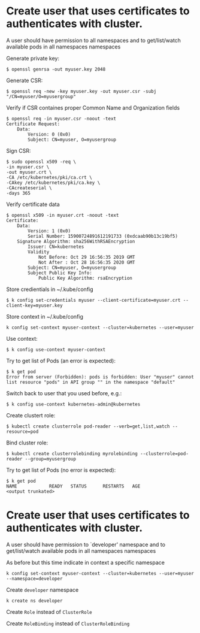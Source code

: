 # Create user that uses certificates to authenticates with cluster.
A user should have permission to all namespaces and to get/list/watch available pods in all namespaces namespaces

Generate private key:
```
$ openssl genrsa -out myuser.key 2048
```

Generate CSR:
```
$ openssl req -new -key myuser.key -out myuser.csr -subj "/CN=myuser/O=myusergroup" 
```

Verify if CSR containes proper Common Name and Organization fields
```
$ openssl req -in myuser.csr -noout -text
Certificate Request:
    Data:
        Version: 0 (0x0)
        Subject: CN=myuser, O=myusergroup

```

Sign CSR:
```
$ sudo openssl x509 -req \
-in myuser.csr \
-out myuser.crt \
-CA /etc/kubernetes/pki/ca.crt \
-CAkey /etc/kubernetes/pki/ca.key \
-CAcreateserial \
-days 365
```

Verify certificate data
```
$ openssl x509 -in myuser.crt -noout -text
Certificate:
    Data:
        Version: 1 (0x0)
        Serial Number: 15900724891612191733 (0xdcaab90b13c19bf5)
    Signature Algorithm: sha256WithRSAEncryption
        Issuer: CN=kubernetes
        Validity
            Not Before: Oct 29 16:56:35 2019 GMT
            Not After : Oct 28 16:56:35 2020 GMT
        Subject: CN=myuser, O=myusergroup
        Subject Public Key Info:
            Public Key Algorithm: rsaEncryption
```

Store credientials in ~/.kube/config 
```
$ k config set-credentials myuser --client-certificate=myuser.crt --client-key=myuser.key 
```

Store context in ~/.kube/config 
```
k config set-context myuser-context --cluster=kubernetes --user=myuser
```

Use context:
```
$ k config use-context myuser-context
```

Try to get list of Pods (an error is expected):
```
$ k get pod
Error from server (Forbidden): pods is forbidden: User "myuser" cannot list resource "pods" in API group "" in the namespace "default"
```

Switch back to user that you used before, e.g.:
```
$ k config use-context kubernetes-admin@kubernetes
```


Create clustert role:
```
$ kubectl create clusterrole pod-reader --verb=get,list,watch --resource=pod
```

Bind cluster role:
```
$ kubectl create clusterrolebinding myrolebinding --clusterrole=pod-reader --group=myusergroup
```

Try to get list of Pods (no error is expected):
```
$ k get pod
NAME            READY   STATUS      RESTARTS   AGE
<output trunkated>
```

# Create user that uses certificates to authenticates with cluster.
A user should have permission to `developer' namespace and to get/list/watch available pods in all namespaces namespaces

As before but this time indicate in context a specific namespace
```
k config set-context myuser-context --cluster=kubernetes --user=myuser --namespace=developer
```

Create `developer` namespace
```
k create ns developer
```

Create `Role` instead of `ClusterRole`


Create `RoleBinding` instead of `ClusterRoleBinding`
